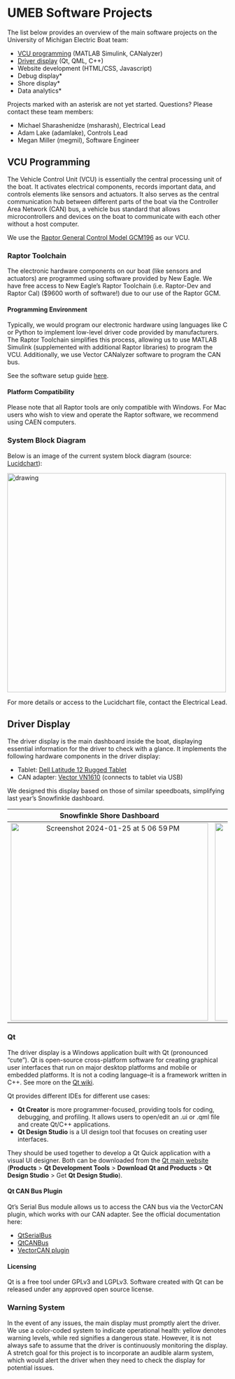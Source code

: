 # UMEB Software Projects

The list below provides an overview of the main software projects on the University of Michigan Electric Boat team:
* [VCU programming](#vcu-programming) (MATLAB Simulink, CANalyzer)
* [Driver display](#driver-display) (Qt, QML, C++)
* Website development (HTML/CSS, Javascript)
* Debug display*
* Shore display*
* Data analytics*

Projects marked with an asterisk are not yet started. Questions? Please contact these team members:
* Michael Sharashenidze (msharash), Electrical Lead
* Adam Lake (adamlake), Controls Lead
* Megan Miller (megmil), Software Engineer

## VCU Programming

The Vehicle Control Unit (VCU) is essentially the central processing unit of the boat. It activates electrical components, records important data, and controls elements like sensors and actuators. It also serves as the central communication hub between different parts of the boat via the Controller Area Network (CAN) bus, a vehicle bus standard that allows microcontrollers and devices on the boat to communicate with each other without a host computer.

We use the [Raptor General Control Model GCM196](https://store.neweagle.net/shop/raptor/raptor-hardware/raptor-controllers-with-software/1793-196-1503-general-control-module-raptor/) as our VCU.

### Raptor Toolchain

The electronic hardware components on our boat (like sensors and actuators) are programmed using software provided by New Eagle. We have free access to New Eagle’s Raptor Toolchain (i.e. Raptor-Dev and Raptor Cal) ($9600 worth of software!) due to our use of the Raptor GCM.

#### Programming Environment

Typically, we would program our electronic hardware using languages like C or Python to implement low-level driver code provided by manufacturers. The Raptor Toolchain simplifies this process, allowing us to use MATLAB Simulink (supplemented with additional Raptor libraries) to program the VCU. Additionally, we use Vector CANalyzer software to program the CAN bus.

See the software setup guide [here](https://docs.google.com/document/d/1cnFTK1jpPUwSgk5_LYbEjfsr6MsOQiAcEhOZyKOdtkA).

#### Platform Compatibility

Please note that all Raptor tools are only compatible with Windows. For Mac users who wish to view and operate the Raptor software, we recommend using CAEN computers.

### System Block Diagram

Below is an image of the current system block diagram (source: [Lucidchart](https://lucid.app/lucidchart/c0bbbfa5-0525-45ad-8ec3-776604d7f318/edit?invitationId=inv_6c9863e5-fb13-4fd6-8d17-4680908d763c&page=0_0#)):

<img src="https://github.com/uofmelectricboat/.github/assets/101139170/32fef8ed-8dbb-4f66-82f4-b4bcb79485ca" alt="drawing" width="500"/>

For more details or access to the Lucidchart file, contact the Electrical Lead.

## Driver Display

The driver display is the main dashboard inside the boat, displaying essential information for the driver to check with a glance. It implements the following hardware components in the driver display:

* Tablet: [Dell Latitude 12 Rugged Tablet](https://www.dell.com/support/manuals/en-us/latitude-7202-tablet/lat12rugged7202_ug/specifications?guid=guid-dc9c68cb-09a4-4844-b470-4bb1e155c8b1&lang=en-us)
* CAN adapter: [Vector VN1610](https://www.vector.com/us/en/products/products-a-z/hardware/network-interfaces/vn16xx/#c66319) (connects to tablet via USB)

We designed this display based on those of similar speedboats, simplifying last year’s Snowfinkle dashboard.

| Snowfinkle Shore Dashboard  | TiDE Main Display |
| :----: | :----: |
| <img width="451" alt="Screenshot 2024-01-25 at 5 06 59 PM" src="https://github.com/uofmelectricboat/.github/assets/101139170/56c28f31-ae76-4181-b6f9-cfb3ef4fe4a0"> |  <img width="451" alt="Screenshot 2024-01-25 at 5 06 59 PM" src="https://github.com/uofmelectricboat/.github/assets/101139170/70f9f015-ac96-4432-ae9e-e0d2c5744185"> |

### Qt

The driver display is a Windows application built with Qt (pronounced “cute”). Qt is open-source cross-platform software for creating graphical user interfaces that run on major desktop platforms and mobile or embedded platforms. It is not a coding language–it is a framework written in C++. See more on the [Qt wiki](https://wiki.qt.io/About_Qt).

Qt provides different IDEs for different use cases:

* **Qt Creator** is more programmer-focused, providing tools for coding, debugging, and profiling. It allows users to open/edit an .ui or .qml file and create Qt/C++ applications.
* **Qt Design Studio** is a UI design tool that focuses on creating user interfaces.

They should be used together to develop a Qt Quick application with a visual UI designer. Both can be downloaded from the [Qt main website](https://www.qt.io/) (**Products** > **Qt Development Tools** > **Download Qt and Products** > **Qt Design Studio** > Get **Qt Design Studio**).

#### Qt CAN Bus Plugin

Qt’s Serial Bus module allows us to access the CAN bus via the VectorCAN plugin, which works with our CAN adapter. See the official documentation here:

* [QtSerialBus](https://doc.qt.io/qt-6/qtserialbus-index.html)
* [QtCANBus](https://doc.qt.io/qt-6/qtcanbus-backends.html)
* [VectorCAN plugin](https://doc.qt.io/qt-6/qtserialbus-vectorcan-overview.html)

#### Licensing
Qt is a free tool under GPLv3 and LGPLv3. Software created with Qt can be released under any approved open source license.

### Warning System
In the event of any issues, the main display must promptly alert the driver. We use a color-coded system to indicate operational health: yellow denotes warning levels, while red signifies a dangerous state. However, it is not always safe to assume that the driver is continuously monitoring the display. A stretch goal for this project is to incorporate an audible alarm system, which would alert the driver when they need to check the display for potential issues.

